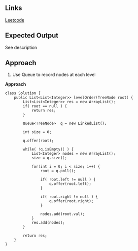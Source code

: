 ## Links
[Leetcode](https://leetcode.com/problems/binary-tree-level-order-traversal/description/)

## Expected Output
See description

## Approach
1. Use Queue to record nodes at each level

**Approach**
```
class Solution {
    public List<List<Integer>> levelOrder(TreeNode root) {
        List<List<Integer>> res = new ArrayList();
        if( root == null ) {
            return res;
        }

        Queue<TreeNode>  q = new LinkedList();

        int size = 0;

        q.offer(root);

        while( !q.isEmpty() ) {
            List<Integer> nodes = new ArrayList();
            size = q.size();

            for(int i = 0; i < size; i++) {
                root = q.poll();

                if( root.left != null ) {
                    q.offer(root.left);
                }

                if( root.right != null ) {
                    q.offer(root.right);
                }

                nodes.add(root.val);
            }
            res.add(nodes);
        }

        return res;
    }
}
```